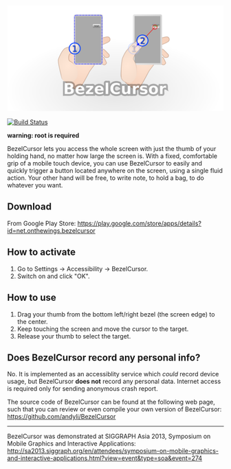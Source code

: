 ![BezelCursor](res/drawable/bezel_cursor_method.png)

[![Build Status](https://travis-ci.org/andyli/hxAnonCls.svg?branch=master)](https://travis-ci.org/andyli/hxAnonCls)

**warning: root is required**

BezelCursor lets you access the whole screen with just the thumb of your holding hand, no matter how large the screen is. With a fixed, comfortable grip of a mobile touch device, you can use BezelCursor to easily and quickly trigger a button located anywhere on the screen, using a single fluid action. Your other hand will be free, to write note, to hold a bag, to do whatever you want.

## Download

From Google Play Store: https://play.google.com/store/apps/details?id=net.onthewings.bezelcursor

## How to activate

 1. Go to Settings -> Accessibility -> BezelCursor.
 2. Switch on and click "OK".

## How to use

 1. Drag your thumb from the bottom left/right bezel (the screen edge) to the center. 
 2. Keep touching the screen and move the cursor to the target.
 3. Release your thumb to select the target.

## Does BezelCursor record any personal info?

No. It is implemented as an accessiblity service which _could_ record device usage, but BezelCursor **does not** record any personal data.
Internet access is required only for sending anonymous crash report. 

The source code of BezelCursor can be found at the following web page, such that you can review or even compile your own version of BezelCursor: https://github.com/andyli/BezelCursor

--------------------------------------

BezelCursor was demonstrated at SIGGRAPH Asia 2013, Symposium on Mobile Graphics and Interactive Applications:
http://sa2013.siggraph.org/en/attendees/symposium-on-mobile-graphics-and-interactive-applications.html?view=event&type=soa&event=274
